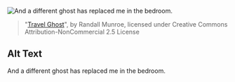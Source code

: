 ![And a different ghost has replaced me in the bedroom.](https://imgs.xkcd.com/comics/travel_ghosts.png)
> "[Travel Ghost](https://xkcd.com/1580/)", by Randall Munroe, licensed under Creative Commons Attribution-NonCommercial 2.5 License

## Alt Text
And a different ghost has replaced me in the bedroom.
